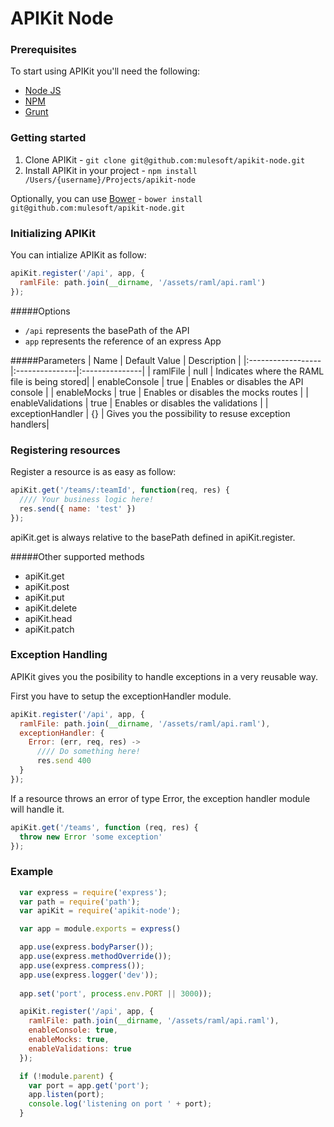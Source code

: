 APIKit Node
===========

### Prerequisites

To start using APIKit you'll need the following:

* [Node JS](http://nodejs.org/)
* [NPM](https://npmjs.org/)
* [Grunt](http://gruntjs.com/)

### Getting started

1. Clone APIKit - `git clone git@github.com:mulesoft/apikit-node.git`
2. Install APIKit in your project - `npm install /Users/{username}/Projects/apikit-node`

Optionally, you can use [Bower](http://bower.io/) - `bower install git@github.com:mulesoft/apikit-node.git`

### Initializing APIKit
You can intialize APIKit as follow:
```javascript
apiKit.register('/api', app, {
  ramlFile: path.join(__dirname, '/assets/raml/api.raml')
});
```
#####Options
* `/api` represents the basePath of the API
* `app` represents the reference of an express App

#####Parameters
| Name         | Default Value  | Description  |
|:------------------|:---------------|:---------------|
| ramlFile          | null           | Indicates where the RAML file is being stored|
| enableConsole     | true           | Enables or disables the API console |
| enableMocks       | true           | Enables or disables the mocks routes |
| enableValidations | true           | Enables or disables the validations |
| exceptionHandler  | {}             | Gives you the possibility to resuse exception handlers|

### Registering resources
Register a resource is as easy as follow:
```javascript
apiKit.get('/teams/:teamId', function(req, res) {
  //// Your business logic here!
  res.send({ name: 'test' })
});
```

apiKit.get is always relative to the basePath defined in apiKit.register.

#####Other supported methods

* apiKit.get
* apiKit.post
* apiKit.put
* apiKit.delete
* apiKit.head
* apiKit.patch

### Exception Handling

APIKit gives you the posibility to handle exceptions in a very reusable way.

First you have to setup the exceptionHandler module.

```javascript
apiKit.register('/api', app, {
  ramlFile: path.join(__dirname, '/assets/raml/api.raml'),
  exceptionHandler: {
    Error: (err, req, res) ->
      //// Do something here!
      res.send 400
  }
});
```

If a resource throws an error of type Error, the exception handler module will handle it.

```javascript
apiKit.get('/teams', function (req, res) {
  throw new Error 'some exception'
});
```

### Example
```javascript
  var express = require('express');
  var path = require('path');
  var apiKit = require('apikit-node');

  var app = module.exports = express()

  app.use(express.bodyParser());
  app.use(express.methodOverride());
  app.use(express.compress());
  app.use(express.logger('dev'));
  
  app.set('port', process.env.PORT || 3000));

  apiKit.register('/api', app, {
    ramlFile: path.join(__dirname, '/assets/raml/api.raml'),
    enableConsole: true,
    enableMocks: true,
    enableValidations: true
  });

  if (!module.parent) {
    var port = app.get('port');
    app.listen(port);
    console.log('listening on port ' + port);
  }
```
